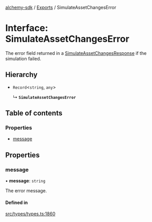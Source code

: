 [alchemy-sdk](../README.md) / [Exports](../modules.md) / SimulateAssetChangesError

# Interface: SimulateAssetChangesError

The error field returned in a [SimulateAssetChangesResponse](SimulateAssetChangesResponse.md) if the
simulation failed.

## Hierarchy

- `Record`<`string`, `any`\>

  ↳ **`SimulateAssetChangesError`**

## Table of contents

### Properties

- [message](SimulateAssetChangesError.md#message)

## Properties

### message

• **message**: `string`

The error message.

#### Defined in

[src/types/types.ts:1860](https://github.com/alchemyplatform/alchemy-sdk-js/blob/7bf2430/src/types/types.ts#L1860)
